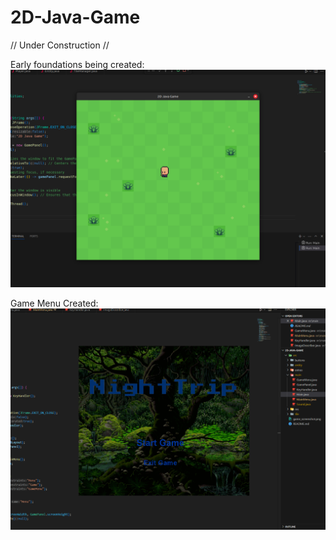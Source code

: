 # 2D-Java-Game

// Under Construction //

Early foundations being created:
![Alt text](game_screenshot.png)

Game Menu Created:
![Alt text](game_screenshot_2.png)